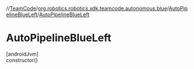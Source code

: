 //[TeamCode](../../../index.md)/[org.robotics.robotics.xdk.teamcode.autonomous.blue](../index.md)/[AutoPipelineBlueLeft](index.md)/[AutoPipelineBlueLeft](-auto-pipeline-blue-left.md)

# AutoPipelineBlueLeft

[androidJvm]\
constructor()
